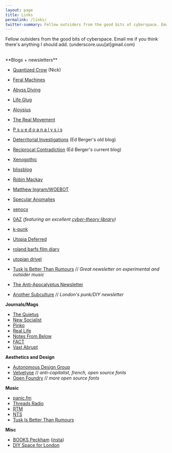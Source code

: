 ```yaml
---
layout: page
title: Links
permalink: /links/
twitter-summary: Fellow outsiders from the good bits of cyberspace. Email me if you think there's anything I should add.
---
```


Fellow outsiders from the good bits of cyberspace. Email me if you think there's anything I should add. (underscore.uuu[at]gmail.com)

<br>
**Blogs + newsletters**

* [Quantized Crow](https://quantizedcrow.com/) (Nick)
* [Feral Machines](http://feralmachin.es/)
* [Abyss Diving](https://abyssdiving.wordpress.com/)
* [Life Glug](https://lifeglug.wordpress.com/)
* [Aloysius](https://aloysiusplace.blogspot.com/)
* [The Real Movement](http://therealmovement.wordpress.com/)
* [P s u e d o a n a l y s i s](https://psuedoanalysis.blogspot.com/)
* [Deterritorial Investigations](https://deterritorialinvestigations.wordpress.com/) (Ed Berger's old blog)
* [Reciprocal Contradiction](https://reciprocalcontradiction.home.blog/) (Ed Berger's current blog)
* [Xenogothic](https://xenogothic.com/)
* [blissblog](http://blissout.blogspot.com/)
* [Robin Mackay](http://readthis.wtf/)
* [Matthew Ingram/WOEBOT](http://www.woebot.com/)
* [Specular Anomalies](https://distort.jp/)
* [xenocx](https://xeno.cx/index.html)
* [0AZ](http://zinzrinz.blogspot.com/) *(featuring an excellent [cyber-theory library](http://zinzrinz.blogspot.com/p/library.html))*
* [k-punk](http://k-punk.abstractdynamics.org/)

* [Utopia Deferred](https://utopiadeferred.substack.com/)
* [roland barfs film diary](https://rolandbarfs.substack.com/)
* [utopian drivel](https://huw.substack.com/)
* [Tusk Is Better Than Rumours](https://tuskisbetter.substack.com/) // *Great newsletter on experimental and outsider music*
* [The Anti-Apocalyptus Newsletter](https://antiapocalyptus.substack.com/)
* [Another Subculture](http://anothersubculture.co.uk/) // *London's punk/DIY newsletter*

**Journals/Mags**
* [The Quietus](https://thequietus.com/)
* [New Socialist](https://newsocialist.org.uk/)
* [Pinko](https://pinko.online/)
* [Real Life](https://reallifemag.com/)
* [Notes From Below](https://notesfrombelow.org/)
* [FACT](https://www.factmag.com/)
* [Vast Abrupt](https://vastabrupt.com/)

**Aesthetics and Design**

* [Autonomous Design Group](https://www.weareadg.org/)
* [Velvetyne](http://velvetyne.fr/) // *anti-capitalist, french, open source fonts*
* [Open Foundry](https://open-foundry.com/fonts) // *more open source fonts*

**Music**
* [panic.fm](https://panicfmcollective.tumblr.com/)
* [Threads Radio](https://threadsradio.com/)
* [RTM](https://rtm.fm/)
* [NTS](https://www.nts.live/)
* [Tusk Is Better Than Rumours](https://tuskisbetter.substack.com/)

**Misc**
* [BOOKS Peckham](https://books-peckham.com/) ([insta](https://www.instagram.com/bookspeckham/))
* [DIY Space for London](https://diyspaceforlondon.org/)
